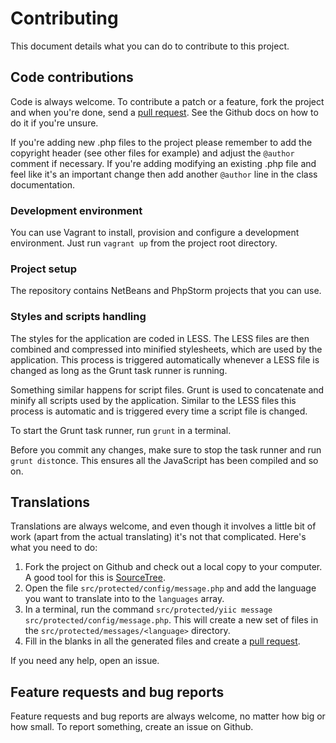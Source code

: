# Contributing

This document details what you can do to contribute to this project.

## Code contributions

Code is always welcome. To contribute a patch or a feature, fork the project and when you're done, send a [pull request](https://help.github.com/articles/creating-a-pull-request). See the Github docs on how to do it if you're unsure.

If you're adding new .php files to the project please remember to add the copyright header (see other files for example) and adjust the `@author` comment if necessary. If you're adding modifying an existing .php file and feel like it's an important change then add another `@author` line in the class documentation.

### Development environment

You can use Vagrant to install, provision and configure a development environment. Just run `vagrant up` from the project 
root directory.

### Project setup

The repository contains NetBeans and PhpStorm projects that you can use.

### Styles and scripts handling

The styles for the application are coded in LESS. The LESS files are then combined and compressed into minified stylesheets, which are used by the application. This process is triggered automatically whenever a LESS file is changed as long as the Grunt task runner is running.

Something similar happens for script files. Grunt is used to concatenate and minify all scripts used by the application. Similar to the LESS files this process is automatic and is triggered every time a script file is changed.

To start the Grunt task runner, run `grunt` in a terminal.

Before you commit any changes, make sure to stop the task runner and run `grunt dist`once. This ensures all the 
JavaScript has been compiled and so on.

## Translations

Translations are always welcome, and even though it involves a little bit of work (apart from the actual translating) it's not that complicated. Here's what you need to do:

1. Fork the project on Github and check out a local copy to your computer. A good tool for this is [SourceTree](http://www.sourcetreeapp.com/).
2. Open the file `src/protected/config/message.php` and add the language you want to translate into to the `languages` array.
3. In a terminal, run the command `src/protected/yiic message src/protected/config/message.php`. This will create a new set of files in the `src/protected/messages/<language>` directory.
4. Fill in the blanks in all the generated files and create a [pull request](https://help.github.com/articles/creating-a-pull-request).

If you need any help, open an issue.

## Feature requests and bug reports

Feature requests and bug reports are always welcome, no matter how big or how small. To report something, create an issue on Github.
